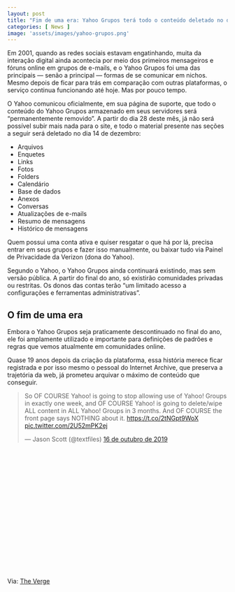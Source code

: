 ```yaml
---
layout: post
title: "Fim de uma era: Yahoo Grupos terá todo o conteúdo deletado no dia 14 de dezembro"
categories: [ News ]
image: 'assets/images/yahoo-grupos.png'
---
```


Em 2001, quando as redes sociais estavam engatinhando, muita da interação digital ainda acontecia por meio dos primeiros mensageiros e fóruns online em grupos de e-mails, e o Yahoo Grupos foi uma das principais — senão a principal — formas de se comunicar em nichos. Mesmo depois de ficar para trás em comparação com outras plataformas, o serviço continua funcionando até hoje. Mas por pouco tempo.

O Yahoo comunicou oficialmente, em sua página de suporte, que todo o conteúdo do Yahoo Grupos armazenado em seus servidores será “permanentemente removido”. A partir do dia 28 deste mês, já não será possível subir mais nada para o site, e todo o material presente nas seções a seguir será deletado no dia 14 de dezembro:

+ Arquivos
+ Enquetes
+ Links
+ Fotos
+ Folders
+ Calendário
+ Base de dados
+ Anexos
+ Conversas
+ Atualizações de e-mails
+ Resumo de mensagens
+ Histórico de mensagens

<script async src="https://pagead2.googlesyndication.com/pagead/js/adsbygoogle.js"></script>
<!-- Informat -->
<ins class="adsbygoogle"
style="display:block"
data-ad-client="ca-pub-2838251107855362"
data-ad-slot="2327980059"
data-ad-format="auto"
data-full-width-responsive="true"></ins>
<script>
(adsbygoogle = window.adsbygoogle || []).push({});
</script> 

Quem possui uma conta ativa e quiser resgatar o que há por lá, precisa entrar em seus grupos e fazer isso manualmente, ou baixar tudo via Painel de Privacidade da Verizon (dona do Yahoo).

Segundo o Yahoo, o Yahoo Grupos ainda continuará existindo, mas sem versão pública. A partir do final do ano, só existirão comunidades privadas ou restritas. Os donos das contas terão “um limitado acesso a configurações e ferramentas administrativas”.

## O fim de uma era

Embora o Yahoo Grupos seja praticamente descontinuado no final do ano, ele foi amplamente utilizado e importante para definições de padrões e regras que vemos atualmente em comunidades online.

Quase 19 anos depois da criação da plataforma, essa história merece ficar registrada e por isso mesmo o pessoal do Internet Archive, que preserva a trajetória da web, já prometeu arquivar o máximo de conteúdo que conseguir.

<blockquote class="twitter-tweet" data-lang="pt"><p lang="en" dir="ltr">So OF COURSE Yahoo! is going to stop allowing use of Yahoo! Groups in exactly one week, and OF COURSE Yahoo! is going to delete/wipe ALL content in ALL Yahoo! Groups in 3 months. And OF COURSE the front page says NOTHING about it. <a href="https://t.co/2tNGpt9WoX">https://t.co/2tNGpt9WoX</a> <a href="https://t.co/2U52mPK2ej">pic.twitter.com/2U52mPK2ej</a></p>&mdash; Jason Scott (@textfiles) <a href="https://twitter.com/textfiles/status/1184461099237814273?ref_src=twsrc%5Etfw">16 de outubro de 2019</a></blockquote>
<script async src="https://platform.twitter.com/widgets.js" charset="utf-8"></script>


<script async src="//pagead2.googlesyndication.com/pagead/js/adsbygoogle.js"></script>
<ins class="adsbygoogle"
style="display:inline-block;width:336px;height:280px"
data-ad-client="ca-pub-2838251107855362"
data-ad-slot="5351066970"></ins>
<script>
(adsbygoogle = window.adsbygoogle || []).push({});
</script>


Via: [The Verge](https://www.theverge.com/2019/10/16/20917710/yahoo-groups-deleting-all-content-upload-message-boards-email-communities)

<script async src="//pagead2.googlesyndication.com/pagead/js/adsbygoogle.js"></script>
<!-- Games Root -->
<ins class="adsbygoogle"
style="display:inline-block;width:336px;height:50px"
data-ad-client="ca-pub-2838251107855362"
data-ad-slot="5351066970"></ins>
<script>
(adsbygoogle = window.adsbygoogle || []).push({});
</script>


